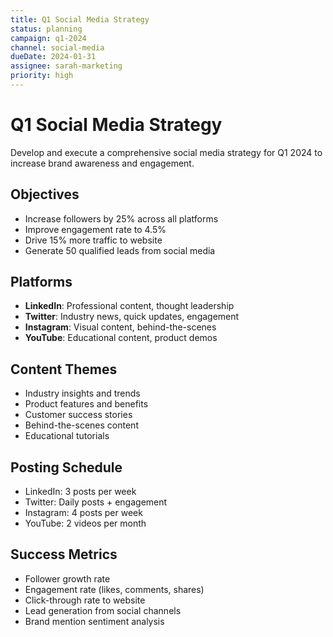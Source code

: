 ```yaml
---
title: Q1 Social Media Strategy
status: planning
campaign: q1-2024
channel: social-media
dueDate: 2024-01-31
assignee: sarah-marketing
priority: high
---
```


# Q1 Social Media Strategy

Develop and execute a comprehensive social media strategy for Q1 2024 to increase brand awareness and engagement.

## Objectives
- Increase followers by 25% across all platforms
- Improve engagement rate to 4.5%
- Drive 15% more traffic to website
- Generate 50 qualified leads from social media

## Platforms
- **LinkedIn**: Professional content, thought leadership
- **Twitter**: Industry news, quick updates, engagement
- **Instagram**: Visual content, behind-the-scenes
- **YouTube**: Educational content, product demos

## Content Themes
- Industry insights and trends
- Product features and benefits
- Customer success stories
- Behind-the-scenes content
- Educational tutorials

## Posting Schedule
- LinkedIn: 3 posts per week
- Twitter: Daily posts + engagement
- Instagram: 4 posts per week
- YouTube: 2 videos per month

## Success Metrics
- Follower growth rate
- Engagement rate (likes, comments, shares)
- Click-through rate to website
- Lead generation from social channels
- Brand mention sentiment analysis
